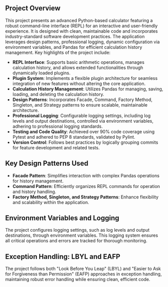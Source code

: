 ## Project Overview

This project presents an advanced Python-based calculator featuring a robust command-line interface (REPL) for an interactive and user-friendly experience. It is designed with clean, maintainable code and incorporates industry-standard software development practices. The application leverages design patterns, professional logging, dynamic configuration via environment variables, and Pandas for efficient calculation history management. Key highlights of the project include:

- **REPL Interface**: Supports basic arithmetic operations, manages calculation history, and allows extended functionalities through dynamically loaded plugins.
- **Plugin System**: Implements a flexible plugin architecture for seamless integration of new features without altering the core application.
- **Calculation History Management**: Utilizes Pandas for managing, saving, loading, and deleting the calculation history.
- **Design Patterns**: Incorporates Facade, Command, Factory Method, Singleton, and Strategy patterns to ensure scalable, maintainable architecture.
- **Professional Logging**: Configurable logging settings, including log levels and output destinations, controlled via environment variables, adhering to professional logging standards.
- **Testing and Code Quality**: Achieved over 90% code coverage using Pytest and adhered to PEP 8 standards, validated by Pylint.
- **Version Control**: Follows best practices by logically grouping commits for feature development and related tests.
 

## Key Design Patterns Used

- **Facade Pattern**: Simplifies interaction with complex Pandas operations for history management.
- **Command Pattern**: Efficiently organizes REPL commands for operation and history handling.
- **Factory Method, Singleton, and Strategy Patterns**: Enhance flexibility and scalability within the application.

## Environment Variables and Logging

The project configures logging settings, such as log levels and output destinations, through environment variables. This logging system ensures all critical operations and errors are tracked for thorough monitoring.

## Exception Handling: LBYL and EAFP

The project follows both "Look Before You Leap" (LBYL) and "Easier to Ask for Forgiveness than Permission" (EAFP) approaches in exception handling, maintaining robust error handling while ensuring clean, efficient code.
